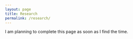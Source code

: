 ```yaml
---
layout: page
title: Research
permalink: /research/
---
```


I am planning to complete this page as soon as I find the time.